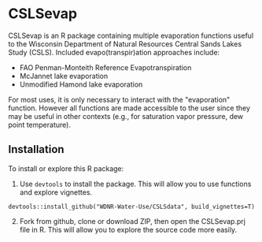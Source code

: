 # CSLSevap

CSLSevap is an R package containing multiple evaporation functions useful to the Wisconsin Department of Natural Resources Central Sands Lakes Study (CSLS). Included evapo(transpir)ation approaches include:

 * FAO Penman-Monteith Reference Evapotranspiration
 * McJannet lake evaporation
 * Unmodified Hamond lake evaporation

For most uses, it is only necessary to interact with the "evaporation" function. However all functions are made accessible to the user since they may be useful in other contexts (e.g., for saturation vapor pressure, dew point temperature).

## Installation

To install or explore this R package:

  1. Use `devtools` to install the package. This will allow you to
  use functions and explore vignettes.  
  ```
  devtools::install_github("WDNR-Water-Use/CSLSdata", build_vignettes=T)
  ```
  
  2. Fork from github, clone or download ZIP, then open the CSLSevap.prj file in
  R. This will allow you to explore the source code more easily.
